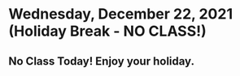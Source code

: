 # Wednesday, December 22, 2021 (Holiday Break - NO CLASS!)
## No Class Today! Enjoy your holiday.


